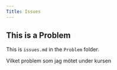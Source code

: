 ```yaml
---
Title: Issues
---
```

## This is a Problem
This is `issues.md` in the `Problem` folder.

Vilket problem som jag mötet under kursen
